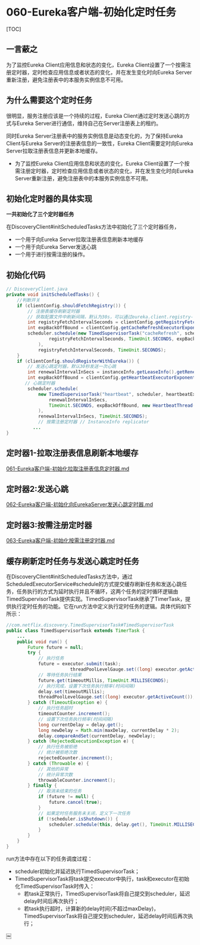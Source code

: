 # 060-Eureka客户端-初始化定时任务

[TOC]

## 一言蔽之

为了监控Eureka Client应用信息和状态的变化，Eureka Client设置了一个按需注册定时器，定时检查应用信息或者状态的变化，并在发生变化时向Eureka Server重新注册，避免注册表中的本服务实例信息不可用。

## 为什么需要这个定时任务

很明显，服务注册应该是一个持续的过程，Eureka Client通过定时发送心跳的方式与Eureka Server进行通信，维持自己在Server注册表上的租约。

同时Eureka Server注册表中的服务实例信息是动态变化的，为了保持Eureka Client与Eureka Server的注册表信息的一致性，Eureka Client需要定时向Eureka Server拉取注册表信息并更新本地缓存。

- 为了监控Eureka Client应用信息和状态的变化，Eureka Client设置了一个按需注册定时器，定时检查应用信息或者状态的变化，并在发生变化时向Eureka Server重新注册，避免注册表中的本服务实例信息不可用。

## 初始化定时器的具体实现

**一共初始化了三个定时器任务**

在DiscoveryClient#initScheduledTasks方法中初始化了三个定时器任务，

- 一个用于向Eureka Server拉取注册表信息刷新本地缓存
- 一个用于向Eureka Server发送心跳
- 一个用于进行按需注册的操作。

## 初始化代码

```java
// DiscoveryClient.java
private void initScheduledTasks() {
  	//判断开关
    if (clientConfig.shouldFetchRegistry()) {
        // 注册表缓存刷新定时器
        // 获取配置文件中刷新间隔，默认为30s，可以通过eureka.client.registry-fetch-interval-seconds进行设置
        int registryFetchIntervalSeconds = clientConfig.getRegistryFetchIntervalSeconds();
        int expBackOffBound = clientConfig.getCacheRefreshExecutorExponentialBackOffBound(); 
      	scheduler.schedule(new TimedSupervisorTask("cacheRefresh", scheduler, cacheRefreshExecutor,
                registryFetchIntervalSeconds, TimeUnit.SECONDS, expBackOffBound, new CacheRefreshThread()
            ),
            registryFetchIntervalSeconds, TimeUnit.SECONDS);
    }
    if (clientConfig.shouldRegisterWithEureka()) {
        // 发送心跳定时器，默认30秒发送一次心跳
        int renewalIntervalInSecs = instanceInfo.getLeaseInfo().getRenewalIntervalInSecs();
        int expBackOffBound = clientConfig.getHeartbeatExecutorExponentialBackOffBound();
       // 心跳定时器
        scheduler.schedule(
            new TimedSupervisorTask("heartbeat", scheduler, heartbeatExecutor,
                renewalIntervalInSecs,
                TimeUnit.SECONDS, expBackOffBound, new HeartbeatThread()
            ),
            renewalIntervalInSecs, TimeUnit.SECONDS);
        	// 按需注册定时器 // InstanceInfo replicator
          ...
}
```

## 定时器1-拉取注册表信息刷新本地缓存

 [061-Eureka客户端-初始化拉取注册表信息定时器.md](061-Eureka客户端-初始化拉取注册表信息定时器.md) 

## 定时器2:发送心跳

 [062-Eureka客户端-初始化向EurekaServer发送心跳定时器.md](062-Eureka客户端-初始化向EurekaServer发送心跳定时器.md) 

## 定时器3:按需注册定时器

 [063-Eureka客户端-初始化按需注册定时器.md](063-Eureka客户端-初始化按需注册定时器.md) 

## 缓存刷新定时任务与发送心跳定时任务

在DiscoveryClient#initScheduledTasks方法中，通过ScheduledExecutorService#schedule的方式提交缓存刷新任务和发送心跳任务，任务执行的方式为延时执行并且不循环，这两个任务的定时循环逻辑由TimedSupervisorTask提供实现。TimedSupervisorTask继承了TimerTask，提供执行定时任务的功能。它在run方法中定义执行定时任务的逻辑。具体代码如下所示：

```java
//com.netflix.discovery.TimedSupervisorTask#TimedSupervisorTask
public class TimedSupervisorTask extends TimerTask {
    ...
    public void run() {
        Future future = null;
        try {
            // 执行任务
            future = executor.submit(task);
						threadPoolLevelGauge.set((long) executor.getActiveCount());
            // 等待任务执行结果
            future.get(timeoutMillis, TimeUnit.MILLISECONDS);
            // 执行完成，设置下次任务执行频率(时间间隔)
            delay.set(timeoutMillis);
            threadPoolLevelGauge.set((long) executor.getActiveCount());
        } catch (TimeoutException e) {
            // 执行任务超时
            timeoutCounter.increment();
            // 设置下次任务执行频率(时间间隔)
            long currentDelay = delay.get();
            long newDelay = Math.min(maxDelay, currentDelay * 2);
            delay.compareAndSet(currentDelay, newDelay);
        } catch (RejectedExecutionException e) {
            // 执行任务被拒绝
            // 统计被拒绝次数
            rejectedCounter.increment();
        } catch (Throwable e) {
            // 其他的异常
            // 统计异常次数
            throwableCounter.increment();
        } finally {
            // 取消未结束的任务
            if (future != null) {
                future.cancel(true);
            }
            // 如果定时任务服务未关闭，定义下一次任务
            if (!scheduler.isShutdown()) {
                scheduler.schedule(this, delay.get(), TimeUnit.MILLISECONDS);
            }
        }
    }
}
```

run方法中存在以下的任务调度过程：

- scheduler初始化并延迟执行TimedSupervisorTask；
- TimedSupervisorTask将task提交executor中执行，task和executor在初始化TimedSupervisorTask时传入：
  - 若task正常执行，TimedSupervisorTask将自己提交到scheduler，延迟delay时间后再次执行；
  - 若task执行超时，计算新的delay时间(不超过maxDelay)，TimedSupervisorTask将自己提交到scheduler，延迟delay时间后再次执行；




￼



